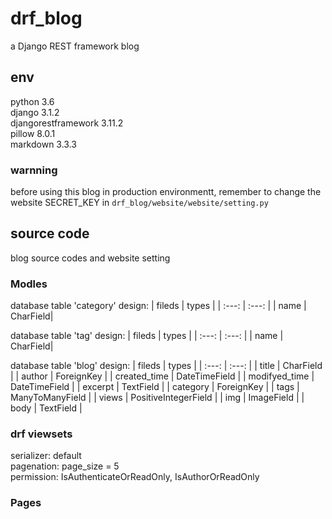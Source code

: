 # drf_blog  
a Django REST framework blog

## env
python 3.6  
django 3.1.2  
djangorestframework 3.11.2  
pillow 8.0.1  
markdown 3.3.3  
### warnning
before using this blog in production environmentt, remember to change the website SECRET_KEY in `drf_blog/website/website/setting.py`

## source code
blog source codes and website setting

### Modles
database table 'category' design: 
| fileds | types |
| :---: | :---: |
| name | CharField|

database table 'tag' design:
| fileds | types |
| :---: | :---: |
| name | CharField|

database table 'blog' design:
| fileds | types |
| :---: | :---: |
| title | CharField |
| author | ForeignKey |
| created_time | DateTimeField |
| modifyed_time | DateTimeField |
| excerpt | TextField |
| category |  ForeignKey |
| tags | ManyToManyField |
| views | PositiveIntegerField |
| img | ImageField |
| body | TextField |
###  drf viewsets 
serializer: default  
pagenation: page_size = 5  
permission: IsAuthenticateOrReadOnly, IsAuthorOrReadOnly  
### Pages
